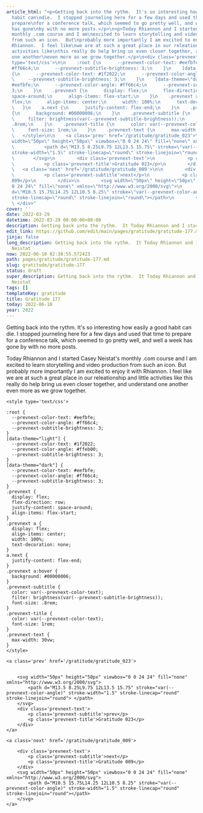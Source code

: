 ```yaml
---
article_html: "<p>Getting back into the rythm.  It's so interesting how easily a good
  habit can\ndie.  I stopped journeling here for a few days and used that time to
  prepare\nfor a conference talk, which seemed to go pretty well, and well a week
  has gone\nby with no more posts.</p>\n<p>Today Rhiannon and I started Casey Neistat's
  monthly .com course and I am\nexcited to learn storytelling and video production
  from such an icon.  But\nprobably more importantly I am excited to enjoy it with
  Rhiannon.  I feel like\nwe are at such a great place in our releationship and little
  activities like\nthis really do help bring us even closer together, and understand
  one another\neven more as we grow together.</p>\n<div class='prevnext'>\n\n    <style
  type='text/css'>\n\n    :root {\n      --prevnext-color-text: #eefbfe;\n      --prevnext-color-angle:
  #ff66c4;\n      --prevnext-subtitle-brightness: 3;\n    }\n    [data-theme=\"light\"]
  {\n      --prevnext-color-text: #1f2022;\n      --prevnext-color-angle: #ffeb00;\n
  \     --prevnext-subtitle-brightness: 3;\n    }\n    [data-theme=\"dark\"] {\n      --prevnext-color-text:
  #eefbfe;\n      --prevnext-color-angle: #ff66c4;\n      --prevnext-subtitle-brightness:
  3;\n    }\n    .prevnext {\n      display: flex;\n      flex-direction: row;\n      justify-content:
  space-around;\n      align-items: flex-start;\n    }\n    .prevnext a {\n      display:
  flex;\n      align-items: center;\n      width: 100%;\n      text-decoration: none;\n
  \   }\n    a.next {\n      justify-content: flex-end;\n    }\n    .prevnext a:hover
  {\n      background: #00000006;\n    }\n    .prevnext-subtitle {\n      color: var(--prevnext-color-text);\n
  \     filter: brightness(var(--prevnext-subtitle-brightness));\n      font-size:
  .8rem;\n    }\n    .prevnext-title {\n      color: var(--prevnext-color-text);\n
  \     font-size: 1rem;\n    }\n    .prevnext-text {\n      max-width: 30vw;\n    }\n
  \   </style>\n\n    <a class='prev' href='/gratitude/gratitude_023'>\n\n\n        <svg
  width=\"50px\" height=\"50px\" viewbox=\"0 0 24 24\" fill=\"none\" xmlns=\"http://www.w3.org/2000/svg\">\n
  \           <path d=\"M13.5 8.25L9.75 12L13.5 15.75\" stroke=\"var(--prevnext-color-angle)\"
  stroke-width=\"1.5\" stroke-linecap=\"round\" stroke-linejoin=\"round\"> </path>\n
  \       </svg>\n        <div class='prevnext-text'>\n            <p class='prevnext-subtitle'>prev</p>\n
  \           <p class='prevnext-title'>Gratitude 023</p>\n        </div>\n    </a>\n\n
  \   <a class='next' href='/gratitude/gratitude_009'>\n\n        <div class='prevnext-text'>\n
  \           <p class='prevnext-subtitle'>next</p>\n            <p class='prevnext-title'>Gratitude
  009</p>\n        </div>\n        <svg width=\"50px\" height=\"50px\" viewbox=\"0
  0 24 24\" fill=\"none\" xmlns=\"http://www.w3.org/2000/svg\">\n            <path
  d=\"M10.5 15.75L14.25 12L10.5 8.25\" stroke=\"var(--prevnext-color-angle)\" stroke-width=\"1.5\"
  stroke-linecap=\"round\" stroke-linejoin=\"round\"></path>\n        </svg>\n    </a>\n
  \ </div>"
cover: ''
date: 2022-03-29
datetime: 2022-03-29 00:00:00+00:00
description: Getting back into the rythm.  It Today Rhiannon and I started Casey Neistat
edit_link: https://github.com/edit/main/pages/gratitude/gratitude-177.md
jinja: false
long_description: Getting back into the rythm.  It Today Rhiannon and I started Casey
  Neistat
now: 2022-06-10 02:38:55.572423
path: pages/gratitude/gratitude-177.md
slug: gratitude/gratitude-177
status: draft
super_description: Getting back into the rythm.  It Today Rhiannon and I started Casey
  Neistat
tags: []
templateKey: gratitude
title: Gratitude 177
today: 2022-06-10
year: 2022
---
```


Getting back into the rythm.  It's so interesting how easily a good habit can
die.  I stopped journeling here for a few days and used that time to prepare
for a conference talk, which seemed to go pretty well, and well a week has gone
by with no more posts.

Today Rhiannon and I started Casey Neistat's monthly .com course and I am
excited to learn storytelling and video production from such an icon.  But
probably more importantly I am excited to enjoy it with Rhiannon.  I feel like
we are at such a great place in our releationship and little activities like
this really do help bring us even closer together, and understand one another
even more as we grow together.
<div class='prevnext'>

    <style type='text/css'>

    :root {
      --prevnext-color-text: #eefbfe;
      --prevnext-color-angle: #ff66c4;
      --prevnext-subtitle-brightness: 3;
    }
    [data-theme="light"] {
      --prevnext-color-text: #1f2022;
      --prevnext-color-angle: #ffeb00;
      --prevnext-subtitle-brightness: 3;
    }
    [data-theme="dark"] {
      --prevnext-color-text: #eefbfe;
      --prevnext-color-angle: #ff66c4;
      --prevnext-subtitle-brightness: 3;
    }
    .prevnext {
      display: flex;
      flex-direction: row;
      justify-content: space-around;
      align-items: flex-start;
    }
    .prevnext a {
      display: flex;
      align-items: center;
      width: 100%;
      text-decoration: none;
    }
    a.next {
      justify-content: flex-end;
    }
    .prevnext a:hover {
      background: #00000006;
    }
    .prevnext-subtitle {
      color: var(--prevnext-color-text);
      filter: brightness(var(--prevnext-subtitle-brightness));
      font-size: .8rem;
    }
    .prevnext-title {
      color: var(--prevnext-color-text);
      font-size: 1rem;
    }
    .prevnext-text {
      max-width: 30vw;
    }
    </style>
    
    <a class='prev' href='/gratitude/gratitude_023'>
    

        <svg width="50px" height="50px" viewbox="0 0 24 24" fill="none" xmlns="http://www.w3.org/2000/svg">
            <path d="M13.5 8.25L9.75 12L13.5 15.75" stroke="var(--prevnext-color-angle)" stroke-width="1.5" stroke-linecap="round" stroke-linejoin="round"> </path>
        </svg>
        <div class='prevnext-text'>
            <p class='prevnext-subtitle'>prev</p>
            <p class='prevnext-title'>Gratitude 023</p>
        </div>
    </a>
    
    <a class='next' href='/gratitude/gratitude_009'>
    
        <div class='prevnext-text'>
            <p class='prevnext-subtitle'>next</p>
            <p class='prevnext-title'>Gratitude 009</p>
        </div>
        <svg width="50px" height="50px" viewbox="0 0 24 24" fill="none" xmlns="http://www.w3.org/2000/svg">
            <path d="M10.5 15.75L14.25 12L10.5 8.25" stroke="var(--prevnext-color-angle)" stroke-width="1.5" stroke-linecap="round" stroke-linejoin="round"></path>
        </svg>
    </a>
  </div>